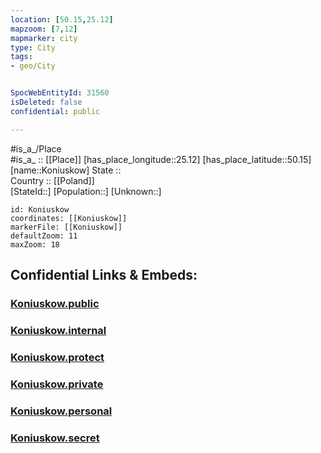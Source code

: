 ```yaml
---
location: [50.15,25.12] 
mapzoom: [7,12] 
mapmarker: city 
type: City
tags:
- geo/City


SpocWebEntityId: 31560
isDeleted: false
confidential: public

---
```

#is_a_/Place  
#is_a_ :: [[Place]] 
[has_place_longitude::25.12] 
[has_place_latitude::50.15] 
[name::Koniuskow] 
State ::  
Country :: [[Poland]]  
[StateId::] 
[Population::] 
[Unknown::] 


```leaflet
id: Koniuskow
coordinates: [[Koniuskow]] 
markerFile: [[Koniuskow]] 
defaultZoom: 11 
maxZoom: 18
```


## Confidential Links & Embeds: 

### [Koniuskow.public](/_public/\Earth\Continent\Europe\Europe~East\Ukraine\Regions~Ukraine\L'viv\CityKoniuskow.public.md) 

### [Koniuskow.internal](/_internal/\Earth\Continent\Europe\Europe~East\Ukraine\Regions~Ukraine\L'viv\CityKoniuskow.internal.md) 

### [Koniuskow.protect](/_protect/\Earth\Continent\Europe\Europe~East\Ukraine\Regions~Ukraine\L'viv\CityKoniuskow.protect.md) 

### [Koniuskow.private](/_private/\Earth\Continent\Europe\Europe~East\Ukraine\Regions~Ukraine\L'viv\CityKoniuskow.private.md) 

### [Koniuskow.personal](/_personal/\Earth\Continent\Europe\Europe~East\Ukraine\Regions~Ukraine\L'viv\CityKoniuskow.personal.md) 

### [Koniuskow.secret](/_secret/\Earth\Continent\Europe\Europe~East\Ukraine\Regions~Ukraine\L'viv\CityKoniuskow.secret.md)

